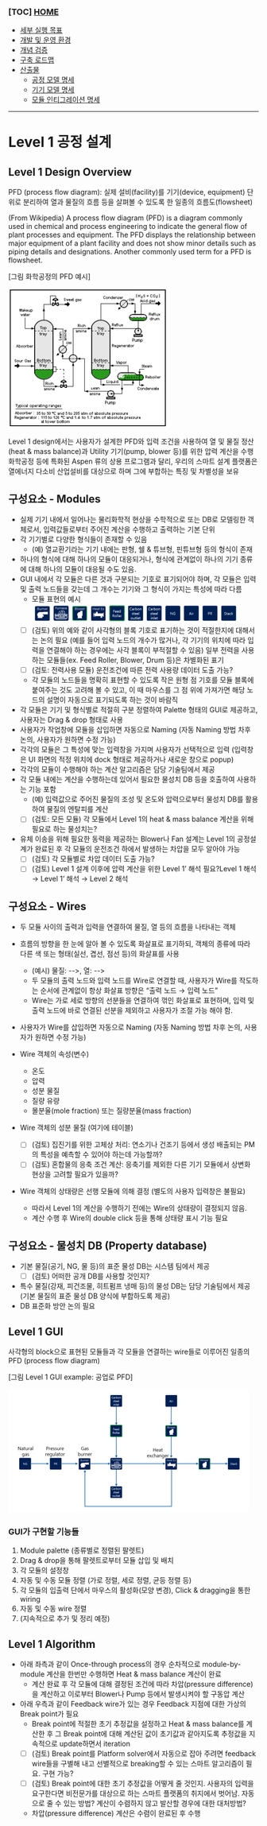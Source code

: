 ### [TOC] [HOME](/docs)

- [세부 실행 목표](/docs/concept.md)
- [개발 및 운영 환경](/docs/devops)
- [개념 검증](/docs/poc)
- [구축 로드맵](/docs/roadmap)
- [산출물](/docs/artifacts)
  - [공정 모델 명세](/docs/artifacts/process-model-spec.md)
  - [기기 모델 명세](/docs/artifacts/device-model-spec.md)
  - [모듈 인티그레이션 명세](/docs/artifacts/module-integration-spec.md)

---

# Level 1 공정 설계

## Level 1 Design Overview

PFD (process flow diagram): 실제 설비(facility)를 기기(device, equipment) 단위로 분리하여 열과 물질의 흐름 등을 살펴볼 수 있도록 한 일종의 흐름도(flowsheet)

(From Wikipedia) A process flow diagram (PFD) is a diagram commonly used in chemical and process engineering to indicate the general flow of plant processes and equipment. The PFD displays the relationship between major equipment of a plant facility and does not show minor details such as piping details and designations. Another commonly used term for a PFD is flowsheet.

[그림 화학공정의 PFD 예시]

![PFD Sample](/docs/images/pfd-sample.png)

Level 1 design에서는 사용자가 설계한 PFD와 입력 조건을 사용하여 열 및 물질 정산(heat & mass balance)과 Utility 기기(pump, blower 등)를 위한 압력 계산을 수행
화학공정 등에 특화된 Aspen 류의 상용 프로그램과 달리, 우리의 스마트 설계 플랫폼은 열에너지 다소비 산업설비를 대상으로 하며 그에 부합하는 특징 및 차별성을 보유

## 구성요소 - Modules

- 실제 기기 내에서 일어나는 물리화학적 현상을 수학적으로 또는 DB로 모델링한 객체로서, 입력값들로부터 주어진 계산을 수행하고 출력하는 기본 단위
- 각 기기별로 다양한 형식들이 존재할 수 있음
  - (예) 열교환기라는 기기 내에는 판형, 쉘 & 튜브형, 핀튜브형 등의 형식이 존재
- 하나의 형식에 대해 하나의 모듈이 대응되거나, 형식에 관계없이 하나의 기기 종류에 대해 하나의 모듈이 대응될 수도 있음.
- GUI 내에서 각 모듈은 다른 것과 구분되는 기호로 표기되어야 하며, 각 모듈은 입력 및 출력 노드들을 갖는데 그 개수는 기기와 그 형식이 가지는 특성에 따라 다름
  - 모듈 표현의 예시 ![Module notation sample](/docs/images/module-notations-sample.png)
  - [ ] (검토) 위의 예와 같이 사각형의 블록 기호로 표기하는 것이 적절한지에 대해서는 논의 필요 (예를 들어 입력 노드의 개수가 많거나, 각 기기의 위치에 따라 입력을 연결해야 하는 경우에는 사각 블록이 부적절할 수 있음)
        일부 전력을 사용하는 모듈들(ex. Feed Roller, Blower, Drum 등)은 차별화된 표기
  - [ ] (검토: 전력사용 모듈) 운전조건에 따른 전력 사용량 데이터 도출 가능?
  - 각 모듈의 노드들을 명확히 표현할 수 있도록 작은 원형 점 기호를 모듈 블록에 붙여주는 것도 고려해 볼 수 있고, 이 때 마우스를 그 점 위에 가져가면 해당 노드의 설명이 자동으로 표기되도록 하는 것이 바람직
- 각 모듈은 기기 및 형식별로 적절히 구분 정렬하여 Palette 형태의 GUI로 제공하고, 사용자는 Drag & drop 형태로 사용
- 사용자가 작업창에 모듈을 삽입하면 자동으로 Naming (자동 Naming 방법 차후 논의, 사용자가 원하면 수정 가능)
- 각각의 모듈은 그 특성에 맞는 입력창을 가지며 사용자가 선택적으로 입력 (입력창은 UI 화면의 적정 위치에 dock 형태로 제공하거나 새로운 창으로 popup)
- 각각의 모듈이 수행해야 하는 계산 알고리즘은 담당 기술팀에서 제공
- 각 모듈 내에는 계산을 수행하는데 있어서 필요한 물성치 DB 등을 호출하여 사용하는 기능 포함
  - (예) 입력값으로 주어진 물질의 조성 및 온도와 압력으로부터 물성치 DB를 활용하여 물질의 엔탈피를 계산
  - [ ] (검토: 모든 모듈) 각 모듈에서 Level 1의 heat & mass balance 계산을 위해 필요로 하는 물성치는?
- 유체 이송을 위해 필요한 동력을 제공하는 Blower나 Fan 설계는 Level 1의 공정설계가 완료된 후 각 모듈의 운전조건 하에서 발생하는 차압을 모두 알아야 가능
  - [ ] (검토) 각 모듈별로 차압 데이터 도출 가능?
  - [ ] (검토) Level 1 설계 이후에 압력 계산을 위한 Level 1’ 해석 필요?Level 1 해석 → Level 1’ 해석 → Level 2 해석

## 구성요소 - Wires

- 두 모듈 사이의 출력과 입력을 연결하여 물질, 열 등의 흐름을 나타내는 객체
- 흐름의 방향을 한 눈에 알아 볼 수 있도록 화살표로 표기하되, 객체의 종류에 따라 다른 색 또는 형태(실선, 겹선, 점선 등)의 화살표를 사용
  - (예시) 물질: -->, 열: -->
  - 두 모듈의 출력 노드와 입력 노드를 Wire로 연결할 때, 사용자가 Wire를 작도하는 순서에 관계없이 항상 화살표 방향은 “출력 노드 → 입력 노드”
  - Wire는 가로 세로 방향의 선분들을 연결하여 꺾인 화살표로 표현하며, 입력 및 출력 노드에 바로 연결된 선분을 제외하고 사용자가 조절 가능 해야 함.
- 사용자가 Wire를 삽입하면 자동으로 Naming (자동 Naming 방법 차후 논의, 사용자가 원하면 수정 가능)

- Wire 객체의 속성(변수)

  - 온도
  - 압력
  - 성분 물질
  - 질량 유량
  - 몰분율(mole fraction) 또는 질량분율(mass fraction)

- Wire 객체의 성분 물질
  (여기에 테이블)

  - [ ] (검토) 집진기를 위한 고체상 처리: 연소기나 건조기 등에서 생성 배출되는 PM의 특성을 예측할 수 있어야 하는데 가능할까?
  - [ ] (검토) 혼합물의 응축 조건 계산: 응축기를 제외한 다른 기기 모듈에서 상변화 현상을 고려할 필요가 있을까?

- Wire 객체의 상태량은 선행 모듈에 의해 결정 (별도의 사용자 입력창은 불필요)
  - 따라서 Level 1의 계산을 수행하기 전에는 Wire의 상태량이 결정되지 않음.
  - 계산 수행 후 Wire의 double click 등을 통해 상태량 표시 기능 필요

## 구성요소 - 물성치 DB (Property database)

- 기본 물질(공기, NG, 물 등)의 표준 물성 DB는 시스템 팀에서 제공
  - [ ] (검토) 어떠한 공개 DB를 사용할 것인지?
- 특수 물질(강재, 피건조물, 히트펌프 냉매 등)의 물성 DB는 담당 기술팀에서 제공 (기본 물질의 표준 물성 DB 양식에 부합하도록 제공)
- DB 표준화 방안 논의 필요

## Level 1 GUI

사각형의 block으로 표현된 모듈들과 각 모듈을 연결하는 wire들로 이루어진 일종의 PFD (process flow diagram)

[그림 Level 1 GUI example: 공업로 PFD]

![GUI Sample](/docs/images/pfd-gui-sample.png)

### GUI가 구현할 기능들

1. Module palette (종류별로 정렬된 팔렛트)
1. Drag & drop을 통해 팔렛트로부터 모듈 삽입 및 배치
1. 각 모듈의 설정창
1. 자동 및 수동 모듈 정렬 (가로 정렬, 세로 정렬, 균등 정렬 등)
1. 각 모듈의 입출력 단에서 마우스의 활성화(모양 변경), Click & dragging을 통한 wiring
1. 자동 및 수동 wire 정렬
1. (지속적으로 추가 및 정리 예정)

## Level 1 Algorithm

- 아래 좌측과 같이 Once-through process의 경우 순차적으로 module-by-module 계산을 한번만 수행하면 Heat & mass balance 계산이 완료
  - 계산 완료 후 각 모듈에 대해 결정된 조건에 따라 차압(pressure difference)을 계산하고 이로부터 Blower나 Pump 등에서 발생시켜야 할 구동압 계산
- 아래 우측과 같이 Feedback wire가 있는 경우 Feedback 지점에 대한 가상의 Break point가 필요
  - Break point에 적절한 초기 추정값을 설정하고 Heat & mass balance를 계산한 후 그 Break point에 대해 계산된 값이 초기값과 같아지도록 추정값을 지속적으로 update하면서 iteration
  - [ ] (검토) Break point를 Platform solver에서 자동으로 잡아 주려면 feedback wire들을 구별해 내고 선별적으로 breaking할 수 있는 스마트 알고리즘이 필요. 구현 가능?
  - [ ] (검토) Break point에 대한 초기 추정값을 어떻게 줄 것인지. 사용자의 입력을 요구한다면 비전문가를 대상으로 하는 스마트 플랫폼의 취지에서 벗어남. 자동으로 줄 수 있는 방법? 계산이 수렴하지 않고 발산할 경우에 대한 대처방법?
  - 차압(pressure difference) 계산은 수렴이 완료된 후 수행
